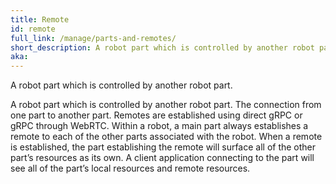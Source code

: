 ```yaml
---
title: Remote
id: remote
full_link: /manage/parts-and-remotes/
short_description: A robot part which is controlled by another robot part.
aka:
---
```


A robot part which is controlled by another robot part.

A robot part which is controlled by another robot part. The connection from one part to another part. Remotes are established using direct gRPC or gRPC through WebRTC. Within a robot, a main part always establishes a remote to each of the other parts associated with the robot. When a remote is established, the part establishing the remote will surface all of the other part’s resources as its own. A client application connecting to the part will see all of the part’s local resources and remote resources.
